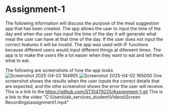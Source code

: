 # Assignment-1
The following information will discuss the purpose of the meal suggestion app that has been created. The app allows the user to input the time of the day and when the user has input the time of the day it will generate what meal the user can have at that time of the day. If the user does not input the correct features it will be invalid. The app was used with IF functions because different users would input different things at difereent times. The app is to make the users life a lot easier when they want to eat and tell them what to eat.

The following are screenshots of how the app looks 
![Screenshot 2025-04-02 164905](https://github.com/user-attachments/assets/6cd7978b-3d35-4fd4-a5c6-6b7d5baf914f)
![Screenshot 2025-04-02 165000](https://github.com/user-attachments/assets/dd7a05d3-8fcf-46c5-a4b9-0e979068afd2)
One screenshot shows the results when the user inputs the correct details that are expected, and the othe screenshot shows the error the user will receive.
This is a link to the https://github.com/ST10479225/Assignment-1.git
This is a link to the video "C:\Users\lab_services_student\Videos\Screen Recordings\assignment1.mp4"
